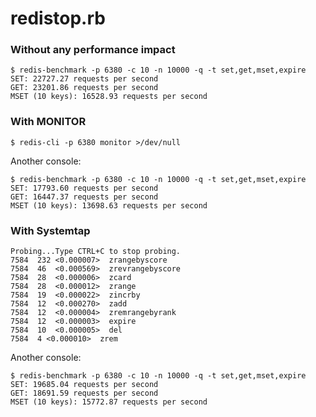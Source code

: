 redistop.rb
============

### Without any performance impact
```
$ redis-benchmark -p 6380 -c 10 -n 10000 -q -t set,get,mset,expire
SET: 22727.27 requests per second
GET: 23201.86 requests per second
MSET (10 keys): 16528.93 requests per second
```

### With MONITOR
```
$ redis-cli -p 6380 monitor >/dev/null
```
Another console:
```
$ redis-benchmark -p 6380 -c 10 -n 10000 -q -t set,get,mset,expire
SET: 17793.60 requests per second
GET: 16447.37 requests per second
MSET (10 keys): 13698.63 requests per second
```

### With Systemtap
```
Probing...Type CTRL+C to stop probing.
7584  232 <0.000007>  zrangebyscore
7584  46  <0.000569>  zrevrangebyscore
7584  28  <0.000006>  zcard
7584  28  <0.000012>  zrange
7584  19  <0.000022>  zincrby
7584  12  <0.000270>  zadd
7584  12  <0.000004>  zremrangebyrank
7584  12  <0.000003>  expire
7584  10  <0.000005>  del
7584  4 <0.000010>  zrem
```
Another console:
```
$ redis-benchmark -p 6380 -c 10 -n 10000 -q -t set,get,mset,expire
SET: 19685.04 requests per second
GET: 18691.59 requests per second
MSET (10 keys): 15772.87 requests per second
```
